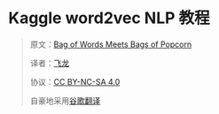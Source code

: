 # Kaggle word2vec NLP 教程

> 原文：[Bag of Words Meets Bags of Popcorn](https://www.kaggle.com/c/word2vec-nlp-tutorial)
> 
> 译者：[飞龙](https://github.com/wizardforcel)
> 
> 协议：[CC BY-NC-SA 4.0](http://creativecommons.org/licenses/by-nc-sa/4.0/)
> 
> 自豪地采用[谷歌翻译](https://translate.google.cn/)
